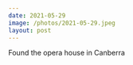```yaml
---
date: 2021-05-29
image: /photos/2021-05-29.jpeg
layout: post
---
```


Found the opera house in Canberra
